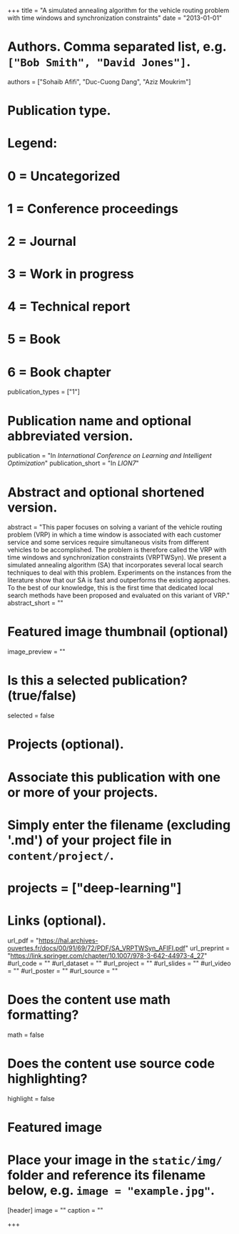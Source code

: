 +++
title = "A simulated annealing algorithm for the vehicle routing problem with time windows and synchronization constraints"
date = "2013-01-01"

# Authors. Comma separated list, e.g. `["Bob Smith", "David Jones"]`.
authors = ["Sohaib Afifi", "Duc-Cuong Dang", "Aziz Moukrim"]

# Publication type.
# Legend:
# 0 = Uncategorized
# 1 = Conference proceedings
# 2 = Journal
# 3 = Work in progress
# 4 = Technical report
# 5 = Book
# 6 = Book chapter
publication_types = ["1"]

# Publication name and optional abbreviated version.
publication = "In *International Conference on Learning and Intelligent Optimization*"
publication_short = "In *LION7*"

# Abstract and optional shortened version.
abstract = "This paper focuses on solving a variant of the vehicle routing problem (VRP) in which a time window is associated with each customer service and some services require simultaneous visits from different vehicles to be accomplished. The problem is therefore called the VRP with time windows and synchronization constraints (VRPTWSyn). We present a simulated annealing algorithm (SA) that incorporates several local search techniques to deal with this problem. Experiments on the instances from the literature show that our SA is fast and outperforms the existing approaches. To the best of our knowledge, this is the first time that dedicated local search methods have been proposed and evaluated on this variant of VRP."
abstract_short = ""

# Featured image thumbnail (optional)
image_preview = ""

# Is this a selected publication? (true/false)
selected = false

# Projects (optional).
#   Associate this publication with one or more of your projects.
#   Simply enter the filename (excluding '.md') of your project file in `content/project/`.
# projects = ["deep-learning"]

# Links (optional).
url_pdf = "https://hal.archives-ouvertes.fr/docs/00/91/69/72/PDF/SA_VRPTWSyn_AFIFI.pdf"
url_preprint = "https://link.springer.com/chapter/10.1007/978-3-642-44973-4_27"
#url_code = ""
#url_dataset = ""
#url_project = ""
#url_slides = ""
#url_video = ""
#url_poster = ""
#url_source = ""

# Does the content use math formatting?
math = false

# Does the content use source code highlighting?
highlight = false

# Featured image
# Place your image in the `static/img/` folder and reference its filename below, e.g. `image = "example.jpg"`.
[header]
image = ""
caption = ""

+++

